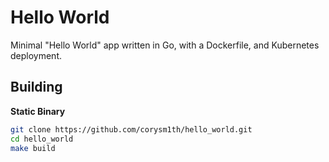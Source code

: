 # Hello World

Minimal "Hello World" app written in Go, with a Dockerfile, and Kubernetes deployment.

## Building

**Static Binary**

```bash
git clone https://github.com/corysm1th/hello_world.git
cd hello_world
make build
```

